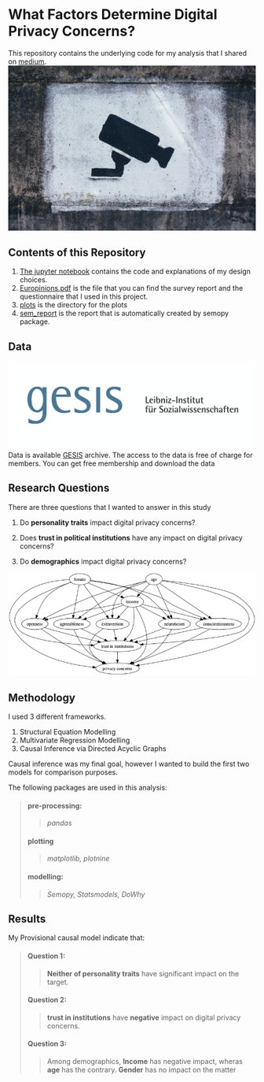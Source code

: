 # What Factors Determine Digital Privacy Concerns?
This repository contains the underlying code for my analysis that I shared on [medium](https://medium.com/@keremtuberkapraz/what-factors-determine-digital-privacy-concerns-6f6d7211b7a0).
![img_1.png](img_1.png)

## Contents of this Repository
1) [The jupyter notebook](https://github.com/tugberkcapraz/pi_concerns/blob/main/Post.ipynb) contains the code and
explanations of my design choices. 
2) [Europinions.pdf](https://github.com/tugberkcapraz/pi_concerns/blob/main/europinions.pdf) is the file that you can 
find the survey report and the questionnaire that I used in this project.
3) [plots](https://github.com/tugberkcapraz/pi_concerns/tree/main/plots) is the directory for the plots
4) [sem_report](https://github.com/tugberkcapraz/pi_concerns/tree/main/sem_report) is the report that is automatically
created by semopy package. 

## Data
![img.png](img.png)
Data is available [GESIS](https://search.gesis.org/research_data/ZA5553) archive. The access to the data is free
of charge for members. You can get free membership and download the data

## Research Questions
There are three questions that I wanted to answer in this study

1. Do **personality traits** impact digital privacy concerns? 

2. Does **trust in political institutions** have any impact on digital privacy concerns? 

3. Do **demographics** impact digital privacy concerns?


![](causal_model.png)


## Methodology
I used 3 different frameworks. 

1. Structural Equation Modelling
2. Multivariate Regression Modelling
3. Causal Inference via Directed Acyclic Graphs

Causal inference was my final goal, however I wanted to build the first two models for comparison purposes. 

The following packages are used in this analysis:
> #### pre-processing:
> > *pandas*
> 
> #### plotting
> 
> > *matplotlib, plotnine*
> 
> #### modelling:
> > *Semopy, Statsmodels, DoWhy* 


## Results
My Provisional causal model indicate that:
>#### Question 1:
>>**Neither of personality traits** have significant impact on the target.
>#### Question 2:
>>**trust in institutions**  have **negative** impact on digital privacy concerns.
>#### Question 3:
>> Among demographics, **Income** has negative impact, wheras **age** has the contrary. **Gender** has no impact on the 
> matter
